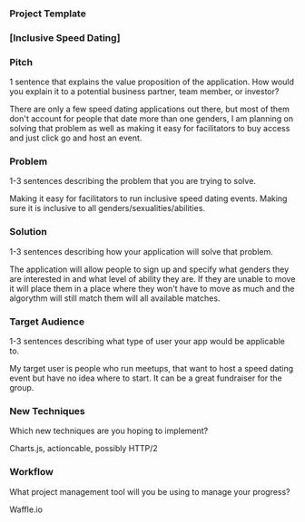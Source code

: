 ### Project Template

### [Inclusive Speed Dating]

### Pitch

1 sentence that explains the value proposition of the application. How would you explain it to a potential business partner, team member, or investor?

There are only a few speed dating applications out there, but most of them don't account for people that date more than one genders, I am planning on solving that problem as well as making it easy for facilitators to buy access and just click go and host an event.

### Problem

1-3 sentences describing the problem that you are trying to solve.

Making it easy for facilitators to run inclusive speed dating events.
Making sure it is inclusive to all genders/sexualities/abilities.

### Solution

1-3 sentences describing how your application will solve that problem.

The application will allow people to sign up and specify what genders they are interested in and what level of ability they are. If they are unable to move it will place them in a place where they won't have to move as much and the algorythm will still match them will all available matches. 

### Target Audience

1-3 sentences describing what type of user your app would be applicable to.

My target user is people who run meetups, that want to host a speed dating event but have no idea where to start. It can be a great fundraiser for the group.


### New Techniques

Which new techniques are you hoping to implement?

Charts.js, actioncable, possibly HTTP/2

### Workflow

What project management tool will you be using to manage your progress?

Waffle.io
